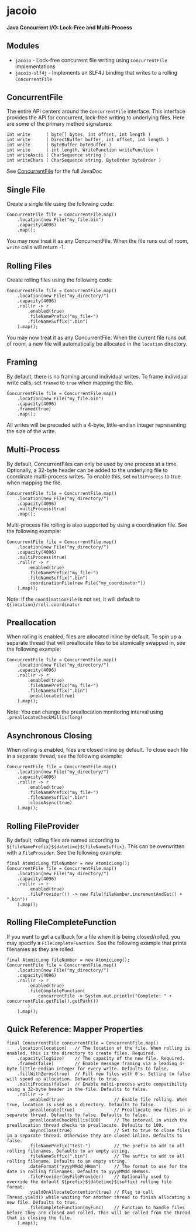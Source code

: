 # jacoio
#### Java Concurrent I/O: Lock-Free and Multi-Process

## Modules
- `jacoio` - Lock-free concurrent file writing using `ConcurrentFile` implementations
- `jacoio-slf4j` - Implements an SLF4J binding that writes to a rolling `ConcurrentFile`


## ConcurrentFile
The entire API centers around the `ConcurrentFile` interface. This interface provides the API for concurrent, lock-free writing to underlying files. Here are some of the primary method signatures:
```
int write      ( byte[] bytes, int offset, int length )
int write      ( DirectBuffer buffer, int offset, int length )
int write      ( ByteBuffer byteBuffer )
int write      ( int length, WriteFunction writeFunction )
int writeAscii ( CharSequence string )
int writeChars ( CharSequence string, ByteOrder byteOrder )
```
See [ConcurrentFile](jacoio/src/main/java/io/thill/jacoio/ConcurrentFile.java) for the full JavaDoc


## Single File

Create a single file using the following code:
```
ConcurrentFile file = ConcurrentFile.map()
    .location(new File("my_file.bin")
    .capacity(4096)
    .map();
```

You may now treat it as any ConcurrentFile. When the file runs out of room, `write` calls will return -1.


## Rolling Files
Create rolling files using the following code:
```
ConcurrentFile file = ConcurrentFile.map()
    .location(new File("my_directory/")
    .capacity(4096)
    .roll(r -> r
        .enabled(true)
        .fileNamePrefix("my_file-")
        .fileNameSuffix(".bin")
    ).map();
```
You may now treat it as any ConcurrentFile. When the current file runs out of room, a new file will automatically be allocated in the `location` directory.


## Framing
By default, there is no framing around individual writes. To frame individual write calls, set `framed` to `true` when mapping the file. 
```
ConcurrentFile file = ConcurrentFile.map()
    .location(new File("my_file.bin")
    .capacity(4096)
    .framed(true)
    .map();
```
All writes will be preceded with a 4-byte, little-endian integer representing the size of the write. 


## Multi-Process
By default, ConcurrentFiles can only be used by one process at a time. Optionally, a 32-byte header can be added to the underlying file to coordinate multi-process writes. To enable this, set `multiProcess` to true when mapping the file.
```
ConcurrentFile file = ConcurrentFile.map()
    .location(new File("my_directory/")
    .capacity(4096)
    .multiProcess(true)
    .map();
```
Multi-process file rolling is also supported by using a coordination file. See the following example:
```
ConcurrentFile file = ConcurrentFile.map()
    .location(new File("my_directory/")
    .capacity(4096)
    .multiProcess(true)
    .roll(r -> r
        .enabled(true)
        .fileNamePrefix("my_file-")
        .fileNameSuffix(".bin")
        .coordinationFile(new File("my_coordinator"))
    ).map();
```
Note: If the `coordinationFile` is not set, it will default to `${location}/roll.coordinator`


## Preallocation
When rolling is enabled, files are allocated inline by default. To spin up a separate thread that will preallocate files to be atomically swapped in, see the following example:
```
ConcurrentFile file = ConcurrentFile.map()
    .location(new File("my_directory/")
    .capacity(4096)
    .roll(r -> r
        .enabled(true)
        .fileNamePrefix("my_file-")
        .fileNameSuffix(".bin")
        .preallocate(true)
    ).map();
```
Note: You can change the preallocation monitoring interval using `.preallocateCheckMillis(long)`


## Asynchronous Closing
When rolling is enabled, files are closed inline by default. To close each file in a separate thread, see the following example:
```
ConcurrentFile file = ConcurrentFile.map()
    .location(new File("my_directory/")
    .capacity(4096)
    .roll(r -> r
        .enabled(true)
        .fileNamePrefix("my_file-")
        .fileNameSuffix(".bin")
        .closeAsync(true)
    ).map();
```
 

## Rolling FileProvider
By default, rolling files are named according to `${fileNamePrefix}${datetime}${fileNameSuffix}`. This can be overwritten with a `FileProvider`. See the following example:
```
final AtomicLong fileNumber = new AtomicLong();
ConcurrentFile file = ConcurrentFile.map()
    .location(new File("my_directory/")
    .capacity(4096)
    .roll(r -> r
        .enabled(true)
        .fileProvider(() -> new File(fileNumber.incrementAndGet() + ".bin"))
    ).map();
```


## Rolling FileCompleteFunction
If you want to get a callback for a file when it is being closed/rolled, you may specify a `FileCompleteFunction`. See the following example that prints filenames as they are rolled.
```
final AtomicLong fileNumber = new AtomicLong();
ConcurrentFile file = ConcurrentFile.map()
    .location(new File("my_directory/")
    .capacity(4096)
    .roll(r -> r
        .enabled(true)
        .fileCompleteFunction(
            concurrentFile -> System.out.println("Complete: " + concurrentFile.getFile().getPath())
        )
    ).map();
```


## Quick Reference: Mapper Properties
```
final ConcurrentFile concurrentFile = ConcurrentFile.map()
    .location(location)   // The location of the file. When rolling is enabled, this is the directory to create files. Required.
    .capacity(logSize)    // The capacity of the new file. Required.
    .framed(false)        // Enable message framing via a leading 4-byte little-endian integer for every write. Defaults to false.
    .fillWithZeros(true)  // Fill new files with 0's. Setting to false will speed up allocation. Defaults to true.
    .multiProcess(false)  // Enable multi-process write compatibility using a 32-byte header in the file. Defaults to false.
    .roll(r -> r
        .enabled(true)                   // Enable file rolling. When true, location is used as a directory. Defaults to false.       
        .preallocate(true)               // Preallocate new files in a separate thread. Defaults to false. Defaults to false.
        .preallocateCheckMillis(100)     // The interval in which the preallocation thread checks to preallocate. Defaults to 100.
        .asyncClose(true)                // Set to true to close files in a separate thread. Otherwise they are closed inline. Defaults to false.
        .fileNamePrefix("test-")         // The prefix to add to all rolling filenames. Defaults to an empty string.
        .fileNameSuffix(".bin")          // The suffix to add to all rolling filename. Defaults to an empty string.
        .dateFormat("yyyyMMdd_HHmm")     // The format to use for the date in rolling filenames. Defaults to yyyyMMdd_HHmmss.
        .fileProvider(myFileProvider)    // Optionally used to override the default ${prefix}${datetime}${suffix} rolling file format.
        .yieldOnAllocateContention(true) // Flag to call Thread.yield() while waiting for another thread to finish allocating a new file. Defaults to true.
        .fileCompleteFunction(myFunc)    // Function to handle files before they are closed and rolled. This will be called from the thread that is closing the file.     
    ).map();
```
